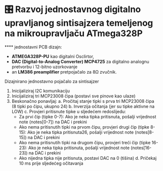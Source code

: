 # 🎛️ Razvoj jednostavnog digitalno upravljanog sintisajzera temeljenog na mikroupravljaču ATmega328P

**** jednostavni PCB dizajn:
- **ATMEGA328P-PU** kao digitalni Osclirtor,
- **DAC (Digital-to-Analog Converter) MCP4725** za digitalno analognu pretvorbu i 12-bitno uzorkovanje
- an **LM386 preamplifier** pretpojačalo za 8Ω zvučnik.

Dizajnirano jednostavno pojačalo za sintisajzer

1. Inicijaliziraj I2C komunikaciju
2. Inicijaliziraj tri MCP23008 čipa (postavi sve pinove kao ulaze)
3. Beskonačno ponavljaj:
   a. Pročitaj stanje tipki s prva tri MCP23008 čipa (8 tipki po čipu, ukupno 24)
   b. Inverzija očitanja (jer su tipke aktivne na LOW)
   c. Provjeri pritisnute tipke u sljedećem redoslijedu:
      - Za prvi čip (tipke 0-7):
        Ako je neka tipka pritisnuta, pošalji vrijednost note (notes[0-7]) na DAC i prekini
      - Ako nema pritisnutih tipki na prvom čipu, provjeri drugi čip (tipke 8-15):
        Ako je neka tipka pritisnuta26, pošalji vrijednost note (notes[8-15]) na DAC i prekini
      - Ako nema pritisnutih tipki na drugom čipu, provjeri treći čip (tipke 16-23):
        Ako je neka tipka pritisnuta, pošalji vrijednost note (notes[16-23]) na DAC i prekini
      - Ako nijedna tipka nije pritisnuta, postavi DAC na 0 (tišina)
   d. Pričekaj 10 ms prije sljedećeg očitavanja
